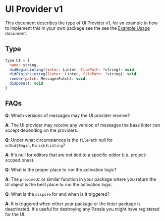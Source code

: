# UI Provider v1

This document describes the type of UI Provider v1, for an example in how to
implement this in your own package see the see the [Example Usage][] document.

## Type

```js
type UI = {
  name: string,
  didBeginLinting(linter: Linter, filePath: ?string): void,
  didFinishLinting(linter: Linter, filePath: ?string): void,
  render(patch: MessagesPatch): void,
  dispose(): void
}
```

## FAQs

**Q**: Which versions of messages may the UI provider receive?

**A**: The UI provider may receive any version of messages the base linter can
accept depending on the providers.

**Q**: Under what circumstances is the `filePath` null for
`onDid{Begin,Finish}Linting`?

**A**: It's null for editors that are not tied to a specific editor
(i.e. project-scoped ones).

**Q**: What is the proper place to run the activation logic?

**A**: The `provideUI` or similar function in your package where you return the
UI object is the best place to run the activation logic.

**Q**: What is the `dispose` for and when is it triggered?

**A**: It is triggered when either your package or the linter package is
deactivated. It's useful for destroying any Panels you might have registered for
the UI.

[Example Usage]: ../examples/ui-provider-v1.md
